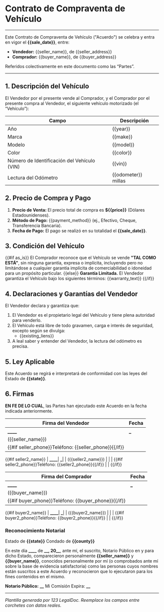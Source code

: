# Contrato de Compraventa de Vehículo

---

Este Contrato de Compraventa de Vehículo ("Acuerdo") se celebra y entra en vigor el **{{sale_date}}**, entre:

- **Vendedor:** {{seller_name}}, de {{seller_address}}
- **Comprador:** {{buyer_name}}, de {{buyer_address}}

Referidos colectivamente en este documento como las “Partes”.

---

## 1. Descripción del Vehículo

El Vendedor por el presente vende al Comprador, y el Comprador por el presente compra al Vendedor, el siguiente vehículo motorizado (el “Vehículo”):

| Campo                                       | Descripción         |
| ------------------------------------------- | ------------------- |
| Año                                         | {{year}}            |
| Marca                                       | {{make}}            |
| Modelo                                      | {{model}}           |
| Color                                       | {{color}}           |
| Número de Identificación del Vehículo (VIN) | {{vin}}             |
| Lectura del Odómetro                        | {{odometer}} millas |

## 2. Precio de Compra y Pago

1. **Precio de Venta:** El precio total de compra es **${{price}}** (Dólares Estadounidenses).
2. **Método de Pago:** {{payment_method}} (ej., Efectivo, Cheque, Transferencia Bancaria).
3. **Fecha de Pago:** El pago se realizó en su totalidad el **{{sale_date}}**.

## 3. Condición del Vehículo

{{#if as_is}}
El Comprador reconoce que el Vehículo se vende **"TAL COMO ESTÁ"**, sin ninguna garantía, expresa o implícita, incluyendo pero no limitándose a cualquier garantía implícita de comerciabilidad o idoneidad para un propósito particular.
{{else}}
**Garantía Limitada.** El Vendedor garantiza el Vehículo bajo los siguientes términos:
{{warranty_text}}
{{/if}}

## 4. Declaraciones y Garantías del Vendedor

El Vendedor declara y garantiza que:

1. El Vendedor es el propietario legal del Vehículo y tiene plena autoridad para venderlo.
2. El Vehículo está libre de todo gravamen, carga e interés de seguridad, excepto según se divulga:
   - {{existing_liens}}
3. A leal saber y entender del Vendedor, la lectura del odómetro es precisa.

## 5. Ley Aplicable

Este Acuerdo se regirá e interpretará de conformidad con las leyes del Estado de **{{state}}**.

## 6. Firmas

**EN FE DE LO CUAL**, las Partes han ejecutado este Acuerdo en la fecha indicada anteriormente.

| Firma del Vendedor                                    | Fecha                  |
| ----------------------------------------------------- | ---------------------- |
| **********\_\_\_\_**********                          | **********\_********** |
| ({{seller_name}})                                     |                        |
| {{#if seller_phone}}Teléfono: {{seller_phone}}{{/if}} |                        |

{{#if seller2_name}}
| **********\_\_\_\_**********| **********\_**********|
| ({{seller2_name}}) | |
| {{#if seller2_phone}}Teléfono: {{seller2_phone}}{{/if}} | |
{{/if}}

| Firma del Comprador                                 | Fecha                  |
| --------------------------------------------------- | ---------------------- |
| **********\_\_\_\_**********                        | **********\_********** |
| ({{buyer_name}})                                    |                        |
| {{#if buyer_phone}}Teléfono: {{buyer_phone}}{{/if}} |                        |

{{#if buyer2_name}}
| **********\_\_\_\_**********| **********\_**********|
| ({{buyer2_name}}) | |
| {{#if buyer2_phone}}Teléfono: {{buyer2_phone}}{{/if}} | |
{{/if}}

### Reconocimiento Notarial

Estado de **{{state}}**
Condado de **{{county}}**

En este día **\_\_\_\_** de ********\_\_******, 20\_\_**, ante mí, el suscrito, Notario Público en y para dicho Estado, comparecieron personalmente **{{seller_name}}** y **{{buyer_name}}**, conocidos personalmente por mí (o comprobados ante mí sobre la base de evidencia satisfactoria) como las personas cuyos nombres están suscritos a este Acuerdo y reconocieron que lo ejecutaron para los fines contenidos en el mismo.

**Notario Público:** ************\_\_************
Mi Comisión Expira: ******\_\_******

---

_Plantilla generada por 123 LegalDoc. Reemplace los campos entre corchetes con datos reales._
